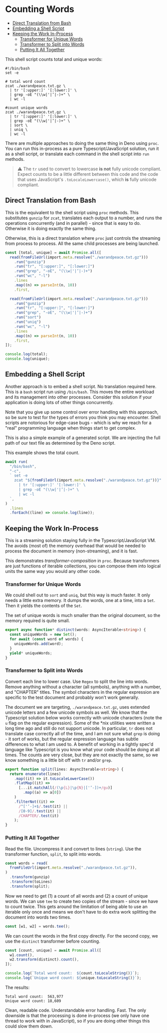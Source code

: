 # Counting Words <!-- omit from toc -->

- [Direct Translation from Bash](#direct-translation-from-bash)
- [Embedding a Shell Script](#embedding-a-shell-script)
- [Keeping the Work In-Process](#keeping-the-work-in-process)
  - [Transformer for Unique Words](#transformer-for-unique-words)
  - [Transformer to Split into Words](#transformer-to-split-into-words)
  - [Putting It All Together](#putting-it-all-together)

This shell script counts total and unique words:

```shell
#!/bin/bash
set -e

# total word count
zcat ./warandpeace.txt.gz \
  | tr '[:upper:]' '[:lower:]' \
  | grep -oE "(\\w|'|’|-)+" \
  | wc -l 

#count unique words
zcat ./warandpeace.txt.gz \
  | tr '[:upper:]' '[:lower:]' \
  | grep -oE "(\\w|'|’|-)+" \
  | sort \
  | uniq \
  | wc -l
```

There are multiple approaches to doing the same thing in Deno using `proc`. You
can run this in-process as a pure Typescript/JavaScript solution, run it as a
shell script, or translate each command in the shell script into `run` methods.

> ⚠️ The `tr` used to convert to lowercase **is not** fully unicode compliant.
> Expect counts to be a little different between this code and the code that
> uses JavaScript's `.toLocaleLowercase()`, which **is** fully unicode
> compliant.

## Direct Translation from Bash

This is the equivalent to the shell script using `proc` methods. This
substitutes `gunzip` for `zcat`, translates each output to a number, and runs
the operations concurrently (and in parallel) - since that is easy to do.
Otherwise it is doing exactly the same thing.

Otherwise, this is a direct translation where `proc` just controls the streaming
from process to process. All the same child processes are being launched.

```typescript
const [total, unique] = await Promise.all([
  read(fromFileUrl(import.meta.resolve("./warandpeace.txt.gz")))
    .run("gunzip")
    .run("tr", "[:upper:]", "[:lower:]")
    .run("grep", "-oE", "(\\w|'|’|-)+")
    .run("wc", "-l")
    .lines
    .map((n) => parseInt(n, 10))
    .first,

  read(fromFileUrl(import.meta.resolve("./warandpeace.txt.gz")))
    .run("gunzip")
    .run("tr", "[:upper:]", "[:lower:]")
    .run("grep", "-oE", "(\\w|'|’|-)+")
    .run("sort")
    .run("uniq")
    .run("wc", "-l")
    .lines
    .map((n) => parseInt(n, 10))
    .first,
]);

console.log(total);
console.log(unique);
```

## Embedding a Shell Script

Another approach is to embed a shell script. No translation required here. This
is a `bash` script run using `/bin/bash`. This moves the entire workload and its
management into other processes. Consider this solution if your application is
doing lots of other things concurrently.

Note that you give up some control over error handling with this approach, so be
sure to test for the types of errors you think you may encounter. Shell scripts
are notorious for edge-case bugs - which is why we reach for a "real"
programming language when things start to get complex.

This is also a simple example of a generated script. We are injecting the full
path of our text file as determined by the Deno script.

This example shows the total count.

```typescript
await run(
  "/bin/bash",
  "-c",
  ` set -e
    zcat "${fromFileUrl(import.meta.resolve("./warandpeace.txt.gz"))}" \
      | tr '[:upper:]' '[:lower:]' \
      | grep -oE "(\\w|'|’|-)+" \
      | wc -l
  `,
)
  .lines
  .forEach((line) => console.log(line));
```

## Keeping the Work In-Process

This is a streaming solution staying fully in the Typescript/JavaScript VM. The
avoids (most of) the memory overhead that would be needed to process the
document in memory (non-streaming), and it is fast.

This demonstrates _transformer-composition_ in `proc`. Because transformers are
just functions of iterable collections, you can compose them into logical units
the same way you would any other code.

### Transformer for Unique Words

We could shell out to `sort` and `uniq`, but this way is much faster. It only
needs a little extra memory. It dumps the words, one at a time, into a `Set`.
Then it yields the contents of the `Set`.

The set of unique words is much smaller than the original document, so the
memory required is quite small.

```typescript
export async function* distinct(words: AsyncIterable<string>) {
  const uniqueWords = new Set();
  for await (const word of words) {
    uniqueWords.add(word);
  }
  yield* uniqueWords;
}
```

### Transformer to Split into Words

Convert each line to lower case. Use `Regex` to split the line into words.
Remove anything without a character (all symbols), anything with a number, and
"CHAPTER" titles. The symbol characters in the regular expression are specific to the
test document and probably won't work generally.

The document we are targeting, `./warandpeace.txt.gz`, uses extended unicode letters and a few unicode symbols as well. We know that the Typescript solution below works correctly with unicode characters (note the `u` flag on the regular expression). 
Some of the *nix utilities were written a long time ago and still do not support unicode. 
In particular, `tr` does not translate case correctly all of the time, and I am not
sure what `grep` is doing - it sort of works, but the regular expression language has subtle differences to what I am used to.  A benefit of working in a tightly spec'd 
language like Typescript is you know what your code should be doing at all times. The counts are very close, but they are not exactly the same, so we know something is a little bit off with `tr` and/or `grep`.

```typescript
export function split(lines: AsyncIterable<string>) {
  return enumerate(lines)
    .map((it) => it.toLocaleLowerCase())
    .flatMap((it) =>
      [...it.matchAll(/(\p{L}|\p{N}|['’-])+/gu)]
        .map((a) => a[0])
    )
    .filterNot((it) =>
      /^['’-]+$/.test(it) ||
      /[0-9]/.test(it) ||
      /CHAPTER/.test(it)
    );
}
```

### Putting It All Together

Read the file. Uncompress it and convert to lines (`string`). Use the
transformer function, `split`, to split into words.

```typescript
const words = read(
  fromFileUrl(import.meta.resolve("./warandpeace.txt.gz")),
)
  .transform(gunzip)
  .transform(toLines)
  .transform(split);
```

Now we need to get (1) a count of all words and (2) a count of unique words. We
can use `tee` to create two copies of the stream - since we have to count twice.
This gets around the limitation of being able to use an iterable only once and
means we don't have to do extra work splitting the document into words two
times.

```typescript
const [w1, w2] = words.tee();
```

We can count the words in the first copy directly. For the second copy, we use
the `distinct` transformer before counting.

```typescript
const [count, unique] = await Promise.all([
  w1.count(),
  w2.transform(distinct).count(),
]);

console.log(`Total word count:  ${count.toLocaleString()}`);
console.log(`Unique word count: ${unique.toLocaleString()}`);
```

The results:

```
Total word count:  563,977
Unique word count: 18,609
```

Clean, readable code. Understandable error handling. Fast. The only downside is
that the processing is done in-process (we only have one thread to work with in
JavaScript), so if you are doing other things this could slow them down.
